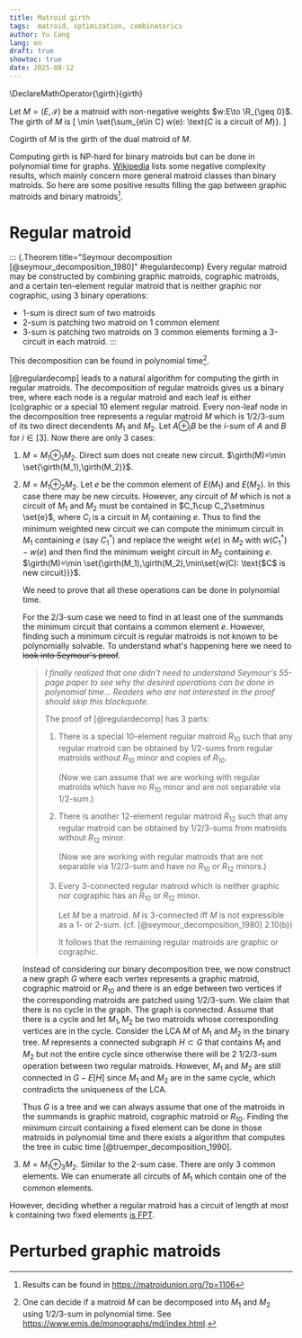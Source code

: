 ```yaml
---
title: Matroid girth
tags:  matroid, optimization, combinatorics
author: Yu Cong
lang: en
draft: true
showtoc: true
date: 2025-08-12
---
```


\DeclareMathOperator{\girth}{girth}

Let $M=(E,\mathcal I)$ be a matroid with non-negative weights $w:E\to \R_{\geq 0}$. 
The girth of $M$ is 
\[
    \min \set{\sum_{e\in C} w(e): \text{$C$ is a circuit of $M$}}.
\]

Cogirth of $M$ is the girth of the dual matroid of $M$.

Computing girth is NP-hard for binary matroids but can be done in polynomial time for graphs.
[Wikipedia](https://en.wikipedia.org/wiki/Matroid_girth#Computational_complexity) lists some negative complexity results, which mainly concern more general matroid classes than binary matroids. 
So here are some positive results filling the gap between graphic matroids and binary matroids[^1].

[^1]: Results can be found in <https://matroidunion.org/?p=1106>

# Regular matroid

::: {.Theorem title="Seymour decomposition [@seymour_decomposition_1980]" #regulardecomp}
Every regular matroid may be constructed by combining graphic matroids, cographic matroids, and a certain ten-element regular matroid that is neither graphic nor cographic, using 3 binary operations:

- 1-sum is direct sum of two matroids
- 2-sum is patching two matroid on 1 common element
- 3-sum is patching two matroids on 3 common elements
forming a 3-circuit in each matroid.
:::

This decomposition can be found in polynomial time[^2].

[^2]: One can decide if a matroid $M$ can be decomposed into $M_1$ and $M_2$ using 1/2/3-sum in polynomial time. See <https://www.emis.de/monographs/md/index.html>.

[@regulardecomp] leads to a natural algorithm for computing the girth in regular matroids. The decomposition of regular matroids gives us a binary tree, where each node is a regular matroid and each leaf is either (co)graphic or a special 10 element regular matroid.
Every non-leaf node in the decomposition tree represents a regular matroid $M$ which is 1/2/3-sum of its two direct decendents $M_1$ and $M_2$. Let $A \oplus_i B$ be the $i$-sum of $A$ and $B$ for $i\in [3]$. Now there are only 3 cases:

1. $M=M_1\oplus_1 M_2$. Direct sum does not create new circuit. $\girth(M)=\min \set{\girth(M_1),\girth(M_2)}$.
2. $M=M_1\oplus_2 M_2$. Let $e$ be the common element of $E(M_1)$ and $E(M_2)$. In this case there may be new circuits. However, any circuit of $M$ which is not a circuit of $M_1$ and $M_2$ must be contained in $C_1\cup C_2\setminus \set{e}$, where $C_i$ is a circuit in $M_i$ containing $e$. Thus to find the minimum weighted new circuit we can compute the minimum circuit in $M_1$ containing $e$ (say $C_1^*$) and replace the weight $w(e)$ in $M_2$ with $w(C_1^*)-w(e)$ and then find the minimum weight circuit in $M_2$ containing $e$. $\girth(M)=\min \set{\girth(M_1),\girth(M_2),\min\set{w(C): \text{$C$ is new circuit}}}$. 

    We need to prove that all these operations can be done in polynomial time. 

    For the 2/3-sum case we need to find in at least one of the summands the minimum circuit that contains a common element $e$. However, finding such a minimum circuit is regular matroids is not known to be polynomially solvable.
    To understand what's happening here we need to ~~look into Seymour's proof~~. 
    
    > *I finally realized that one didn't need to understand Seymour's 55-page paper to see why the desired operations can be done in polynomial time... Readers who are not interested in the proof should skip this blockquote.*
    >
    >   The proof of [@regulardecomp] has 3 parts:
    >   1. There is a special 10-element regular matroid $R_{10}$ such that any regular matroid can be obtained by 1/2-sums from regular matroids without $R_{10}$ minor and copies of $R_{10}$. 
    >
    >       (Now we can assume that we are working with regular matroids which have no $R_{10}$ minor and are not separable via 1/2-sum.)
    >   2. There is another 12-element regular matroid $R_{12}$ such that any regular matroid can be obtained by 1/2/3-sums from matroids without $R_{12}$ minor. 
    > 
    >       (Now we are working with regular matroids that are not separable via 1/2/3-sum and have no $R_{10}$ or $R_{12}$ minors.)
    >   3. Every 3-connected regular matroid which is neither graphic nor cographic has an $R_{10}$ or $R_{12}$ minor.
    >
    >      Let $M$ be a matroid. $M$ is 3-connected iff $M$ is not expressible as a 1- or 2-sum. (cf. [@seymour_decomposition_1980] 2.10(b))
    >
    >      It follows that the remaining regular matroids are graphic or cographic.

    Instead of considering our binary decomposition tree, we now construct a new graph $G$ where each vertex represents a graphic matroid, cographic matroid or $R_{10}$ and there is an edge between two vertices if the corresponding matroids are patched using 1/2/3-sum. We claim that there is no cycle in the graph. The graph is connected. Assume that there is a cycle and let $M_1,M_2$ be two matroids whose corresponding vertices are in the cycle. Consider the LCA $M$ of $M_1$ and $M_2$ in the binary tree. $M$ represents a connected subgraph $H\subset G$ that contains $M_1$ and $M_2$ but not the entire cycle since otherwise there will be 2 1/2/3-sum operation between two regular matroids. However, $M_1$ and $M_2$ are still connected in $G-E[H]$ since $M_1$ and $M_2$ are in the same cycle, which contradicts the uniqueness of the LCA.

    Thus $G$ is a tree and we can always assume that one of the matroids in the summands is graphic matroid, cographic matroid or $R_{10}$. Finding the minimum circuit containing a fixed element can be done in those matroids in polynomial time and there exists a algorithm that computes the tree in cubic time [@truemper_decomposition_1990].

3. $M=M_1\oplus_3 M_2$. Similar to the 2-sum case. There are only 3 common elements. We can enumerate all circuits of $M_1$ which contain one of the common elements.

However, deciding whether a regular matroid has a circuit of length at most k containing two fixed elements [is FPT](https://mathoverflow.net/questions/434026/algorithm-for-finding-a-minimum-weight-circuit-in-a-weighted-binary-matroid#comment1118055_434045).

# Perturbed graphic matroids